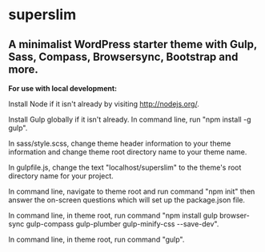 <h1>superslim</h1>

<h2>A minimalist WordPress starter theme with Gulp, Sass, Compass, Browsersync, Bootstrap and more.</h2>

<strong>For use with local development:</strong>

Install Node if it isn't already by visiting <a href="http://nodejs.org/">http://nodejs.org/</a>.

Install Gulp globally if it isn't already. In command line, run "npm install -g gulp".

In sass/style.scss, change theme header information to your theme information and change theme root directory name to your theme name.

In gulpfile.js, change the text "localhost/superslim" to the theme's root directory name for your project.

In command line, navigate to theme root and run command "npm init" then answer the on-screen questions which will set up the package.json file.

In command line, in theme root, run command "npm install gulp browser-sync gulp-compass gulp-plumber gulp-minify-css --save-dev".

In command line, in theme root, run command "gulp".

